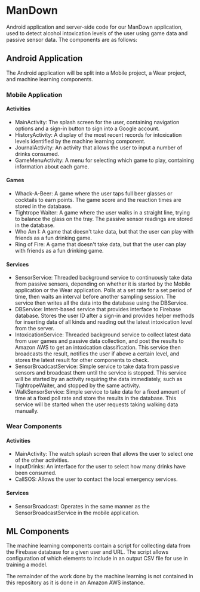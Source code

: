 # ManDown

Android application and server-side code for our ManDown application, used to detect alcohol intoxication levels of the user using game data and passive sensor data. The components are as follows:

## Android Application

The Android application will be split into a Mobile project, a Wear project, and machine learning components.

### Mobile Application

#### Activities
- MainActivity: The splash screen for the user, containing navigation options and a sign-in button to sign into a Google account.
- HistoryActivity: A display of the most recent records for intoxication levels identified by the machine learning component.
- JournalActivity: An activity that allows the user to input a number of drinks consumed.
- GameMenuActivity: A menu for selecting which game to play, containing information about each game.

#### Games
- Whack-A-Beer: A game where the user taps full beer glasses or cocktails to earn points. The game score and the reaction times are stored in the database.
- Tightrope Waiter: A game where the user walks in a straight line, trying to balance the glass on the tray. The passive sensor readings are stored in the database.
- Who Am I: A game that doesn't take data, but that the user can play with friends as a fun drinking game.
- Ring of Fire: A game that doesn't take data, but that the user can play with friends as a fun drinking game.

#### Services
- SensorService: Threaded background service to continuously take data from passive sensors, depending on whether it is started by the Mobile application or the Wear application. Polls at a set rate for a set period of time, then waits an interval before another sampling session. The service then writes all the data into the database using the DBService.
- DBService: Intent-based service that provides interface to Firebase database. Stores the user ID after a sign-in and provides helper methods for inserting data of all kinds and reading out the latest intoxication level from the server.
- IntoxicationService: Threaded background service to collect latest data from user games and passive data collection, and post the results to Amazon AWS to get an intoxication classification. This service then broadcasts the result, notifies the user if above a certain level, and stores the latest result for other components to check.
- SensorBroadcastService: Simple service to take data from passive sensors and broadcast them until the service is stopped. This service will be started by an activity requiring the data immediately, such as TightropeWaiter, and stopped by the same activity.
- WalkSensorService: Simple service to take data for a fixed amount of time at a fixed poll rate and store the results in the database. This service will be started when the user requests taking walking data manually.

### Wear Components

#### Activities
- MainActivity: The watch splash screen that allows the user to select one of the other activities.
- InputDrinks: An interface for the user to select how many drinks have been consumed.
- CallSOS: Allows the user to contact the local emergency services.

#### Services
- SensorBroadcast: Operates in the same manner as the SensorBroadcastService in the mobile application.

## ML Components

The machine learning components contain a script for collecting data from the Firebase database for a given user and URL. The script allows configuration of which elements to include  in an output CSV file for use in training a model.

The remainder of the work done by the machine learning is not contained in this repository as it is done in an Amazon AWS instance.
